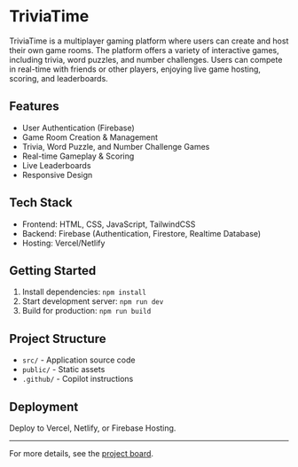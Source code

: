 # TriviaTime

TriviaTime is a multiplayer gaming platform where users can create and host their own game rooms. The platform offers a variety of interactive games, including trivia, word puzzles, and number challenges. Users can compete in real-time with friends or other players, enjoying live game hosting, scoring, and leaderboards.

## Features
- User Authentication (Firebase)
- Game Room Creation & Management
- Trivia, Word Puzzle, and Number Challenge Games
- Real-time Gameplay & Scoring
- Live Leaderboards
- Responsive Design

## Tech Stack
- Frontend: HTML, CSS, JavaScript, TailwindCSS
- Backend: Firebase (Authentication, Firestore, Realtime Database)
- Hosting: Vercel/Netlify

## Getting Started
1. Install dependencies: `npm install`
2. Start development server: `npm run dev`
3. Build for production: `npm run build`

## Project Structure
- `src/` - Application source code
- `public/` - Static assets
- `.github/` - Copilot instructions

## Deployment
Deploy to Vercel, Netlify, or Firebase Hosting.

---

For more details, see the [project board](https://miro.com/app/board/uXjVLrhGiFk=/?share_link_id=849619079111).
